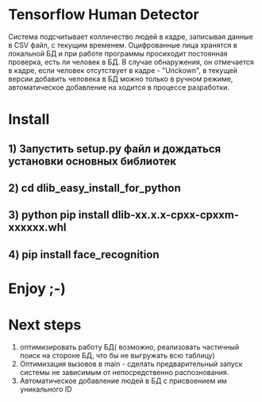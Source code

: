 # Tensorflow Human Detector
Система подсчитывает колличество людей в кадре, записывая данные в CSV файл, с текущим временем. Оцифрованные лица хранятся в локальной БД и при работе программы просиходит постоянная проверка, есть ли человек в БД. В случае обнаружения, он отмечается в кадре, если человек отсутствует в кадре - "Unckown", в текущей версии добавить человека в БД можно только в ручном режиме, автоматическое добавление на ходится в процессе разработки. 
# Install
## 1) Запустить setup.py файл и дождаться установки основных библиотек
## 2) cd dlib_easy_install_for_python
## 3) python pip install dlib-xx.x.x-cpxx-cpxxm-xxxxxx.whl
## 4) pip install face_recognition
# Enjoy ;-)
# Next steps
1) оптимизировать работу БД( возможно, реализовать частичный поиск на стороне БД, что бы не выгружать всю таблицу) 
2) Оптимизация вызовов в main - сделать предварительный запуск системы не зависимым от непосредственно распознования.
3) Автоматическое  добавление людей в БД с присвоением им уникального ID

